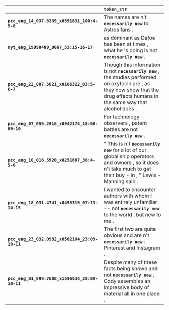 |                                                | `token_str`                                                                                                                                                                        |
|:-----------------------------------------------|:-----------------------------------------------------------------------------------------------------------------------------------------------------------------------------------|
| **`pcc_eng_14_037.6339_x0591831_100:4-5-6`**   | The names are n't __``necessarily new``__ to Astros fans .                                                                                                                         |
| **`nyt_eng_19990409_0067_53:15-16-17`**        | as dominant as Dafoe has been at times , what he 's doing is not __``necessarily new``__ .                                                                                         |
| **`pcc_eng_22_007.5821_x0106322_03:5-6-7`**    | Though this information is not __``necessarily new``__ , the studies performed on oxytocin are , as they now show that the drug effects humans in the same way that alcohol does . |
| **`pcc_eng_07_059.2916_x0942174_18:08-09-10`** | For technology observers , patent battles are not __``necessarily new``__ .                                                                                                        |
| **`pcc_eng_10_016.5920_x0251807_36:4-5-6`**    | " This is n't __``necessarily new``__ for a lot of our global ship operators and owners , so it does n't take much to get their buy - in , " Lewis - Manning said .                |
| **`pcc_eng_18_031.4741_x0493319_07:13-14-15`** | I wanted to encounter authors with whom I was entirely unfamiliar -- not __``necessarily new``__ to the world , but new to me .                                                    |
| **`pcc_eng_23_032.0982_x0502104_23:09-10-11`** | The first two are quite obvious and are n't __``necessarily new``__ : Pinterest and Instagram .                                                                                    |
| **`pcc_eng_01_099.7608_x1596534_28:09-10-11`** | Despite many of these facts being known and not __``necessarily new``__ , Cody assembles an impressive body of material all in one place .                                         |